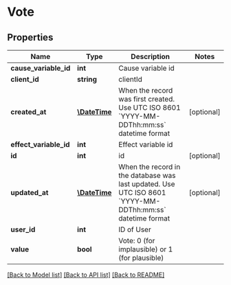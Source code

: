# Vote

## Properties
Name | Type | Description | Notes
------------ | ------------- | ------------- | -------------
**cause_variable_id** | **int** | Cause variable id | 
**client_id** | **string** | clientId | 
**created_at** | [**\DateTime**](\DateTime.md) | When the record was first created. Use UTC ISO 8601 &#x60;YYYY-MM-DDThh:mm:ss&#x60;  datetime format | [optional] 
**effect_variable_id** | **int** | Effect variable id | 
**id** | **int** | id | [optional] 
**updated_at** | [**\DateTime**](\DateTime.md) | When the record in the database was last updated. Use UTC ISO 8601 &#x60;YYYY-MM-DDThh:mm:ss&#x60;  datetime format | [optional] 
**user_id** | **int** | ID of User | 
**value** | **bool** | Vote: 0 (for implausible) or 1 (for plausible) | 

[[Back to Model list]](../README.md#documentation-for-models) [[Back to API list]](../README.md#documentation-for-api-endpoints) [[Back to README]](../README.md)


